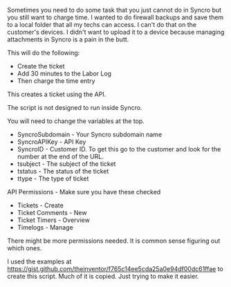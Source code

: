 Sometimes you need to do some task that you just cannot do in Syncro but you still want to charge time. I wanted to do firewall backups and save them to a local folder that all my techs can access. I can't do that on the customer's devices. I didn't want to upload it to a device because managing attachments in Syncro is a pain in the butt.

This will do the following:
- Create the ticket
- Add 30 minutes to the Labor Log
- Then charge the time entry

This creates a ticket using the API. 

The script is not designed to run inside Syncro.

You will need to change the variables at the top.
- SyncroSubdomain - Your Syncro subdomain name
- SyncroAPIKey - API Key
- SyncroID - Customer ID. To get this go to the customer and look for the number at the end of the URL.
- tsubject - The subject of the ticket
- tstatus - The status of the ticket
- ttype - The type of ticket

API Permissions - Make sure you have these checked
- Tickets - Create
- Ticket Comments - New
- Ticket Timers - Overview
- Timelogs - Manage

There might be more permissions needed. It is common sense figuring out which ones.

I used the examples at https://gist.github.com/theinventor/f765c14ee5cda25a0e94df00dc61ffae to create this script. Much of it is copied. Just trying to make it easier.
